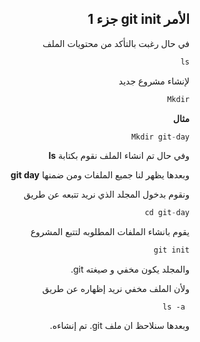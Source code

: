 
<div dir = "rtl">


## الأمر git init جزء 1

في حال رغبت بالتأكد من محتويات الملف
```c#
ls
```
 لإنشاء مشروع جديد
 ```c#
Mkdir
```
**مثال**
```c#
Mkdir git-day
```
وفي حال تم انشاء الملف نقوم بكتابة **ls**

وبعدها يظهر لنا جميع الملفات ومن ضمنها **git  day**

ونقوم بدخول المجلد الذي نريد تتبعه عن طريق
```c#
cd git-day
```
  يقوم بانشاء الملفات المطلوبه لتتبع المشروع
  ```c#
git init
```
والمجلد يكون مخفي و صيغته git.

ولأن الملف مخفي نريد إظهاره عن طريق
```
 ls -a
```
وبعدها سنلاحظ ان ملف git. تم إنشاءه.
</div>
